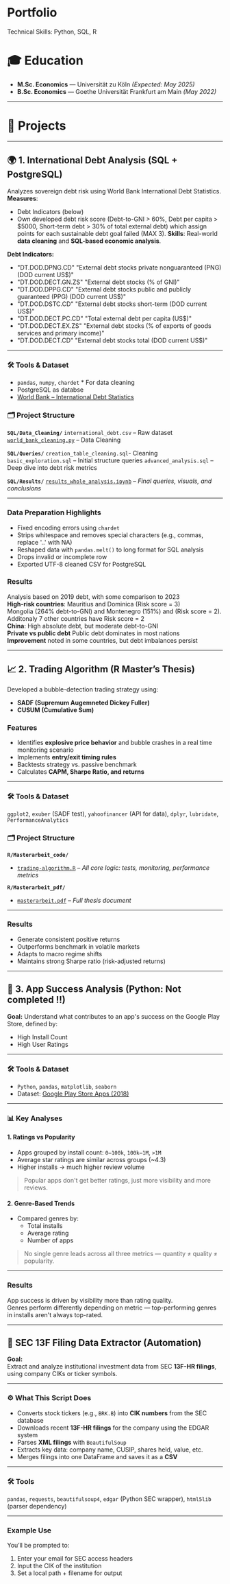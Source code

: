 # Portfolio

Technical Skills: Python, SQL, R

# 🎓 Education

- **M.Sc. Economics** — Universität zu Köln _(Expected: May 2025)_
- **B.Sc. Economics** — Goethe Universität Frankfurt am Main _(May 2022)_

---

# 📁 Projects

---

## 🌍 1. International Debt Analysis (SQL + PostgreSQL)

Analyzes sovereign debt risk using World Bank International Debt Statistics. 
**Measures**: 
- Debt Indicators (below)
- Own developed debt risk score (Debt-to-GNI > 60%, Debt per capita > $5000, Short-term debt > 30% of total external debt) which assign points for each sustainable debt goal failed (MAX 3). 
**Skills**: Real-world **data cleaning** and **SQL-based economic analysis**.

**Debt Indicators:**
- "DT.DOD.DPNG.CD"	"External debt stocks private nonguaranteed (PNG) (DOD current US$)"
- "DT.DOD.DECT.GN.ZS"	"External debt stocks (% of GNI)"
- "DT.DOD.DPPG.CD"	"External debt stocks public and publicly guaranteed (PPG) (DOD current US$)"
- "DT.DOD.DSTC.CD"	"External debt stocks short-term (DOD current US$)"
- "DT.DOD.DECT.PC.CD"	"Total external debt per capita (US$)"
- "DT.DOD.DECT.EX.ZS"	"External debt stocks (% of exports of goods services and primary income)"
- "DT.DOD.DECT.CD"	"External debt stocks total (DOD current US$)"

---

### 🛠 Tools & Dataset
- `pandas`, `numpy`, `chardet` * For data cleaning
-  PostgreSQL as databse
- [World Bank – International Debt Statistics](https://databank.worldbank.org/source/international-debt-statistics)

### 🗂️ Project Structure
**`SQL/Data_Cleaning/`**
`international_debt.csv` – Raw dataset
[`world_bank_cleaning.py`](SQL/Data_Cleaning/world_bank_cleaning.py) –  Data Cleaning 

**`SQL/Queries/`**
`creation_table_cleaning.sql`- Cleaning
`basic_exploration.sql` – Initial structure queries
`advanced_analysis.sql` – Deep dive into debt risk metrics

**`SQL/Results/`**
[`results_whole_analysis.ipynb`](SQL/Results/results_whole_analysis.ipynb) – *Final queries, visuals, and conclusions*

---

### Data Preparation Highlights
- Fixed encoding errors using `chardet`
- Strips whitespace and removes special characters (e.g., commas, replace '..' with NA)
- Reshaped data with `pandas.melt()` to long format for SQL analysis
- Drops invalid or incomplete row
- Exported UTF-8 cleaned CSV for PostgreSQL

### Results  
Analysis based on 2019 debt, with some comparison to 2023  
**High-risk countries**: Mauritius and Dominica (Risk score = 3)  
Mongolia (264% debt-to-GNI) and Montenegro (151%) and (Risk score = 2).  
Additonaly 7 other countries have Risk score = 2  
**China**: High absolute debt, but moderate debt-to-GNI  
**Private vs public debt** Public debt dominates in most nations  
**Improvement** noted in some countries, but debt imbalances persist  

---

## 📈 2. Trading Algorithm (R Master’s Thesis)

Developed a bubble-detection trading strategy using:
- **SADF (Supremum Augemneted Dickey Fuller)**
- **CUSUM (Cumulative Sum)**

### Features
- Identifies **explosive price behavior** and bubble crashes in a real time monitoring scenario
- Implements **entry/exit timing rules**
- Backtests strategy vs. passive benchmark
- Calculates **CAPM, Sharpe Ratio, and returns**
  
---

### 🛠 Tools & Dataset
`ggplot2`, `exuber` (SADF test), `yahoofinancer` (API for data), `dplyr`, `lubridate`, `PerformanceAnalytics`

### 🗂️ Project Structure
**`R/Masterarbeit_code/`**
- [`trading-algorithm.R`](R/Masterarbeit_code/trading-algorithm.R) – *All core logic: tests, monitoring, performance metrics*

**`R/Masterarbeit_pdf/`**
- [`masterarbeit.pdf`](R/Masterarbeit_code/trading-algorithm.R) – *Full thesis document*
  
---

###  Results
- Generate consistent positive returns
- Outperforms benchmark in volatile markets
- Adapts to macro regime shifts
- Maintains strong Sharpe ratio (risk-adjusted returns)

---


## 📱 3. App Success Analysis (Python: Not completed !!)

**Goal:** Understand what contributes to an app's success on the Google Play Store, defined by:
- High Install Count
- High User Ratings
  
---

### 🛠 Tools & Dataset
- `Python`, `pandas`, `matplotlib`, `seaborn`
- Dataset: [Google Play Store Apps (2018)](https://github.com/schlende/practical-pandas-projects/blob/master/datasets/google-play-store-11-2018.csv)
  
---

### 📊 Key Analyses

#### 1. Ratings vs Popularity
- Apps grouped by install count: `0–100k`, `100k–1M`, `>1M`
- Average star ratings are similar across groups (~4.3)
- Higher installs → much higher review volume
> Popular apps don't get better ratings, just more visibility and more reviews.

#### 2. Genre-Based Trends
- Compared genres by:
  - Total installs
  - Average rating
  - Number of apps
> No single genre leads across all three metrics — quantity ≠ quality ≠ popularity.

---
### Results

App success is driven by visibility more than rating quality.  
Genres perform differently depending on metric — top-performing genres in installs aren't always top-rated.

---

## 🧾 SEC 13F Filing Data Extractor (Automation)

**Goal:**  
Extract and analyze institutional investment data from SEC **13F-HR filings**, using company CIKs or ticker symbols.

---

### ⚙️ What This Script Does

-  Converts stock tickers (e.g., `BRK.B`) into **CIK numbers** from the SEC database
-  Downloads recent **13F-HR filings** for the company using the EDGAR system
-  Parses **XML filings** with `BeautifulSoup`
-  Extracts key data: company name, CUSIP, shares held, value, etc.
-  Merges filings into one DataFrame and saves it as a **CSV**

---

### 🛠 Tools
`pandas`, `requests`, `beautifulsoup4`,  `edgar` (Python SEC wrapper),  `html5lib` (parser dependency)

---

###  Example Use
You’ll be prompted to:
1. Enter your email for SEC access headers
2. Input the CIK of the institution
3. Set a local path + filename for output



